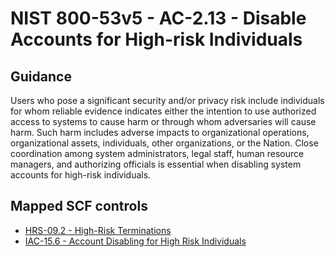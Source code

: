 # NIST 800-53v5 - AC-2.13 - Disable Accounts for High-risk Individuals
## Guidance
Users who pose a significant security and/or privacy risk include individuals for whom reliable evidence indicates either the intention to use authorized access to systems to cause harm or through whom adversaries will cause harm. Such harm includes adverse impacts to organizational operations, organizational assets, individuals, other organizations, or the Nation. Close coordination among system administrators, legal staff, human resource managers, and authorizing officials is essential when disabling system accounts for high-risk individuals.
## Mapped SCF controls
- [HRS-09.2 - High-Risk Terminations](../scf/hrs-092-high-riskterminations.md)
- [IAC-15.6 - Account Disabling for High Risk Individuals](../scf/iac-156-accountdisablingforhighriskindividuals.md)